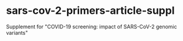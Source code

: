 # sars-cov-2-primers-article-suppl
Supplement for "COVID-19 screening: impact of SARS-CoV-2 genomic variants"

